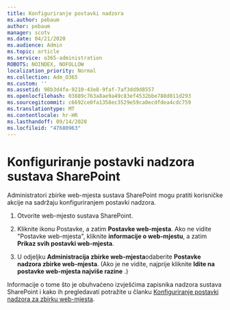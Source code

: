 ```yaml
---
title: Konfiguriranje postavki nadzora
ms.author: pebaum
author: pebaum
manager: scotv
ms.date: 04/21/2020
ms.audience: Admin
ms.topic: article
ms.service: o365-administration
ROBOTS: NOINDEX, NOFOLLOW
localization_priority: Normal
ms.collection: Adm_O365
ms.custom: ''
ms.assetid: 98b3d4fa-9210-43e8-9faf-7af3dd9d8557
ms.openlocfilehash: 03889c763a8ae9a49c83ef4532bbe788d011d293
ms.sourcegitcommit: c6692ce0fa1358ec3529e59ca0ecdfdea4cdc759
ms.translationtype: MT
ms.contentlocale: hr-HR
ms.lasthandoff: 09/14/2020
ms.locfileid: "47680963"
---
```

# <a name="configure-sharepoint-audit-settings"></a>Konfiguriranje postavki nadzora sustava SharePoint

Administratori zbirke web-mjesta sustava SharePoint mogu pratiti korisničke akcije na sadržaju konfiguriranjem postavki nadzora.
  
1. Otvorite web-mjesto sustava SharePoint.
    
2. Kliknite ikonu Postavke, a zatim **Postavke web-mjesta**. Ako ne vidite "Postavke web-mjesta", kliknite **informacije o web-mjestu**, a zatim **Prikaz svih postavki web-mjesta**.
    
3. U odjeljku **Administracija zbirke web-mjesta**odaberite **Postavke nadzora zbirke web-mjesta**. (Ako je ne vidite, najprije kliknite **Idite na postavke web-mjesta najviše razine** .) 
    
Informacije o tome što je obuhvaćeno izvješćima zapisnika nadzora sustava SharePoint i kako ih pregledavati potražite u članku [Konfiguriranje postavki nadzora za zbirku web-mjesta](https://go.microsoft.com/fwlink/?linkid=404050).
  

